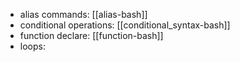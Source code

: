 - alias commands: [[alias-bash]]
- conditional operations: [[conditional_syntax-bash]]
- function declare: [[function-bash]]
- loops: